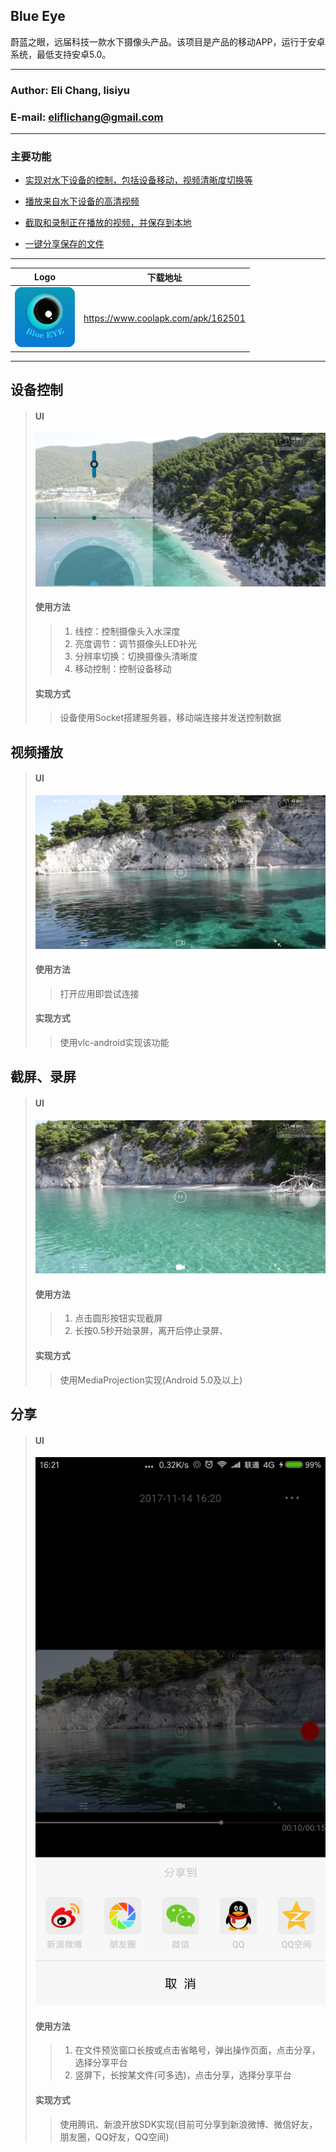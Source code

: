 ## Blue Eye
蔚蓝之眼，远届科技一款水下摄像头产品。该项目是产品的移动APP，运行于安卓系统，最低支持安卓5.0。
***
### Author: Eli Chang, lisiyu
### E-mail: eliflichang@gmail.com
***
### 主要功能
* [实现对水下设备的控制，包括设备移动，视频清晰度切换等](#ui)

* [播放来自水下设备的高清视频](#ui_1)

* [截取和录制正在播放的视频，并保存到本地](#ui_2)

* [一键分享保存的文件](#ui_3)

---
|Logo|下载地址|
|---|---|
|![logo](/app/src/main/res/mipmap-xhdpi/logo.png "logo")|https://www.coolapk.com/apk/162501|

___

## 设备控制
> #### UI
> ![img](/imgs/Screenshot_2017-11-14-16-21-23-478_com.ubi.blueeye.png "img")
> #### 使用方法
>> 1. 线控：控制摄像头入水深度
>> 2. 亮度调节：调节摄像头LED补光
>> 3. 分辨率切换：切换摄像头清晰度
>> 4. 移动控制：控制设备移动
> #### 实现方式
>> 设备使用Socket搭建服务器，移动端连接并发送控制数据
>> 
## 视频播放
> #### UI
> ![img](/imgs/Screenshot_2017-11-14-16-19-45-318_com.ubi.blueeye.png "img")
> #### 使用方法
>> 打开应用即尝试连接
> #### 实现方式
>> 使用vlc-android实现该功能
>> 
## 截屏、录屏
> #### UI
> ![img](/imgs/Screenshot_2017-11-14-16-30-54-631_com.ubi.blueeye.png "img")
> #### 使用方法
>> 1. 点击圆形按钮实现截屏
>> 2. 长按0.5秒开始录屏，离开后停止录屏、
> #### 实现方式
>> 使用MediaProjection实现(Android 5.0及以上)
## 分享
> #### UI
> ![img](/imgs/Screenshot_2017-11-14-16-21-13-300_com.ubi.blueeye.png "img")
> #### 使用方法
>> 1. 在文件预览窗口长按或点击省略号，弹出操作页面，点击分享，选择分享平台
>> 2. 竖屏下，长按某文件(可多选)，点击分享，选择分享平台
> #### 实现方式
>> 使用腾讯、新浪开放SDK实现(目前可分享到新浪微博、微信好友，朋友圈，QQ好友，QQ空间)
